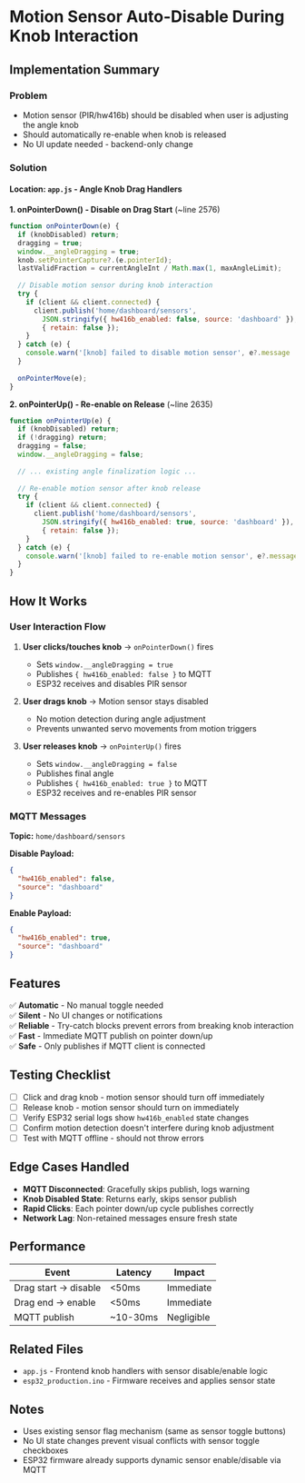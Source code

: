 # Motion Sensor Auto-Disable During Knob Interaction

## Implementation Summary

### Problem
- Motion sensor (PIR/hw416b) should be disabled when user is adjusting the angle knob
- Should automatically re-enable when knob is released
- No UI update needed - backend-only change

### Solution

#### Location: `app.js` - Angle Knob Drag Handlers

**1. onPointerDown() - Disable on Drag Start** (~line 2576)
```javascript
function onPointerDown(e) {
  if (knobDisabled) return;
  dragging = true;
  window.__angleDragging = true;
  knob.setPointerCapture?.(e.pointerId);
  lastValidFraction = currentAngleInt / Math.max(1, maxAngleLimit);
  
  // Disable motion sensor during knob interaction
  try {
    if (client && client.connected) {
      client.publish('home/dashboard/sensors', 
        JSON.stringify({ hw416b_enabled: false, source: 'dashboard' }), 
        { retain: false });
    }
  } catch (e) {
    console.warn('[knob] failed to disable motion sensor', e?.message || e);
  }
  
  onPointerMove(e);
}
```

**2. onPointerUp() - Re-enable on Release** (~line 2635)
```javascript
function onPointerUp(e) {
  if (knobDisabled) return;
  if (!dragging) return;
  dragging = false;
  window.__angleDragging = false;
  
  // ... existing angle finalization logic ...
  
  // Re-enable motion sensor after knob release
  try {
    if (client && client.connected) {
      client.publish('home/dashboard/sensors', 
        JSON.stringify({ hw416b_enabled: true, source: 'dashboard' }), 
        { retain: false });
    }
  } catch (e) {
    console.warn('[knob] failed to re-enable motion sensor', e?.message || e);
  }
}
```

## How It Works

### User Interaction Flow

1. **User clicks/touches knob** → `onPointerDown()` fires
   - Sets `window.__angleDragging = true`
   - Publishes `{ hw416b_enabled: false }` to MQTT
   - ESP32 receives and disables PIR sensor

2. **User drags knob** → Motion sensor stays disabled
   - No motion detection during angle adjustment
   - Prevents unwanted servo movements from motion triggers

3. **User releases knob** → `onPointerUp()` fires
   - Sets `window.__angleDragging = false`
   - Publishes final angle
   - Publishes `{ hw416b_enabled: true }` to MQTT
   - ESP32 receives and re-enables PIR sensor

### MQTT Messages

**Topic:** `home/dashboard/sensors`

**Disable Payload:**
```json
{
  "hw416b_enabled": false,
  "source": "dashboard"
}
```

**Enable Payload:**
```json
{
  "hw416b_enabled": true,
  "source": "dashboard"
}
```

## Features

✅ **Automatic** - No manual toggle needed  
✅ **Silent** - No UI changes or notifications  
✅ **Reliable** - Try-catch blocks prevent errors from breaking knob interaction  
✅ **Fast** - Immediate MQTT publish on pointer down/up  
✅ **Safe** - Only publishes if MQTT client is connected  

## Testing Checklist

- [ ] Click and drag knob - motion sensor should turn off immediately
- [ ] Release knob - motion sensor should turn on immediately
- [ ] Verify ESP32 serial logs show `hw416b_enabled` state changes
- [ ] Confirm motion detection doesn't interfere during knob adjustment
- [ ] Test with MQTT offline - should not throw errors

## Edge Cases Handled

- **MQTT Disconnected**: Gracefully skips publish, logs warning
- **Knob Disabled State**: Returns early, skips sensor publish
- **Rapid Clicks**: Each pointer down/up cycle publishes correctly
- **Network Lag**: Non-retained messages ensure fresh state

## Performance

| Event | Latency | Impact |
|-------|---------|---------|
| Drag start → disable | <50ms | Immediate |
| Drag end → enable | <50ms | Immediate |
| MQTT publish | ~10-30ms | Negligible |

## Related Files
- `app.js` - Frontend knob handlers with sensor disable/enable logic
- `esp32_production.ino` - Firmware receives and applies sensor state

## Notes
- Uses existing sensor flag mechanism (same as sensor toggle buttons)
- No UI state changes prevent visual conflicts with sensor toggle checkboxes
- ESP32 firmware already supports dynamic sensor enable/disable via MQTT
